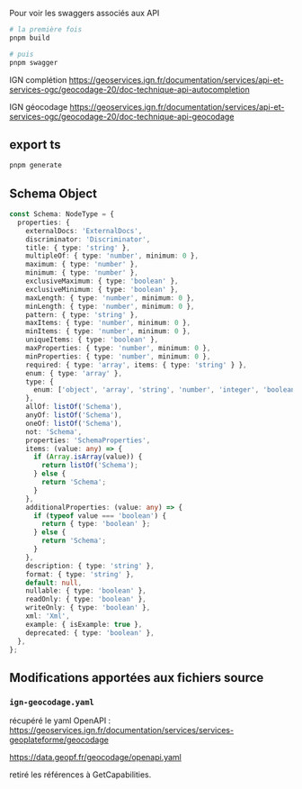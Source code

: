 Pour voir les swaggers associés aux API

```bash
# la première fois
pnpm build

# puis
pnpm swagger
```

IGN complétion
https://geoservices.ign.fr/documentation/services/api-et-services-ogc/geocodage-20/doc-technique-api-autocompletion

IGN géocodage
https://geoservices.ign.fr/documentation/services/api-et-services-ogc/geocodage-20/doc-technique-api-geocodage


## export ts

```bash
pnpm generate
```


## Schema Object

```ts
const Schema: NodeType = {
  properties: {
    externalDocs: 'ExternalDocs',
    discriminator: 'Discriminator',
    title: { type: 'string' },
    multipleOf: { type: 'number', minimum: 0 },
    maximum: { type: 'number' },
    minimum: { type: 'number' },
    exclusiveMaximum: { type: 'boolean' },
    exclusiveMinimum: { type: 'boolean' },
    maxLength: { type: 'number', minimum: 0 },
    minLength: { type: 'number', minimum: 0 },
    pattern: { type: 'string' },
    maxItems: { type: 'number', minimum: 0 },
    minItems: { type: 'number', minimum: 0 },
    uniqueItems: { type: 'boolean' },
    maxProperties: { type: 'number', minimum: 0 },
    minProperties: { type: 'number', minimum: 0 },
    required: { type: 'array', items: { type: 'string' } },
    enum: { type: 'array' },
    type: {
      enum: ['object', 'array', 'string', 'number', 'integer', 'boolean', 'null'],
    },
    allOf: listOf('Schema'),
    anyOf: listOf('Schema'),
    oneOf: listOf('Schema'),
    not: 'Schema',
    properties: 'SchemaProperties',
    items: (value: any) => {
      if (Array.isArray(value)) {
        return listOf('Schema');
      } else {
        return 'Schema';
      }
    },
    additionalProperties: (value: any) => {
      if (typeof value === 'boolean') {
        return { type: 'boolean' };
      } else {
        return 'Schema';
      }
    },
    description: { type: 'string' },
    format: { type: 'string' },
    default: null,
    nullable: { type: 'boolean' },
    readOnly: { type: 'boolean' },
    writeOnly: { type: 'boolean' },
    xml: 'Xml',
    example: { isExample: true },
    deprecated: { type: 'boolean' },
  },
};
```



## Modifications apportées aux fichiers source

### `ign-geocodage.yaml`

récupéré le yaml OpenAPI : https://geoservices.ign.fr/documentation/services/services-geoplateforme/geocodage

https://data.geopf.fr/geocodage/openapi.yaml

retiré les références à GetCapabilities.
